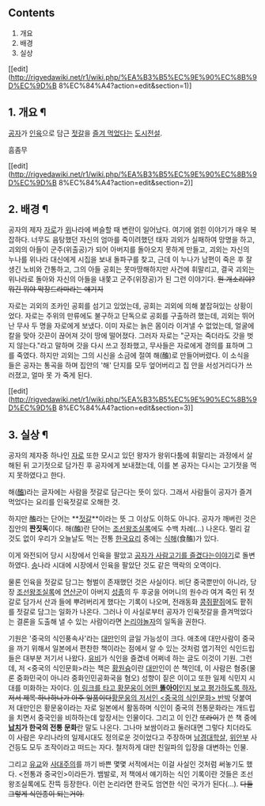 ## Contents

    

1. 개요 
2. 배경 
3. 실상 

[[edit](http://rigvedawiki.net/r1/wiki.php/%EA%B3%B5%EC%9E%90%EC%8B%9D%EC%9D%B
8%EC%84%A4?action=edit&section=1)]

## 1. 개요 ¶

[공자](%EA%B3%B5%EC%9E%90.md)가 [인육](%EC%9D%B8%EC%9C%A1.md)으로 담근
[젓갈](%EC%A0%93%EA%B0%88.md)을 [즐겨 먹었다는](%EC%8B%9D%EC%9D%B8.md)
[도시전설](%EB%8F%84%EC%8B%9C%EC%A0%84%EC%84%A4.md).

  

흠좀무

[[edit](http://rigvedawiki.net/r1/wiki.php/%EA%B3%B5%EC%9E%90%EC%8B%9D%EC%9D%B
8%EC%84%A4?action=edit&section=2)]

## 2. 배경 ¶

공자의 제자 [자로](%EC%9E%90%EB%A1%9C.md)가 [위](%EC%9C%84.md)나라에 벼슬할 때 변란이 일어났다.
여기에 얽힌 이야기가 매우 복잡하다. 너무도 음탕했던 자신의 엄마를 죽이려했던 태자 괴외가 실패하여 망명을 하고, 괴외의 아들이
군주(위출공)가 되어 아버지를 돌아오지 못하게 만들고, 괴외는 자신의 누나를 위나라 대신에게 시집을 보내 돌파구를 찾고, 근데 이 누나가
남편이 죽은 후 잘생긴 노비와 간통하고, 그의 아들 공회는 못마땅해하지만 사건에 휘말리고, 결국 괴외는 위나라로 돌아와 자신의 아들을 내쫓고
군주(위장공)가 된 그런 이야기다. <del>뭔 개소리야?</del> <del>뭐긴 뭐야 막장드라마라는 얘기지</del>

  

자로는 괴외의 조카인 공회를 섬기고 있었는데, 공회는 괴외에 의해 붙잡혀있는 상황이었다. 자로는 주위의 만류에도 불구하고 단독으로 공회를
구출하려 했는데, 괴외는 뛰어난 무사 두 명을 자로에게 보냈다. 이미 자로는 늙은 몸이라 이겨낼 수 없었는데, 얼굴에 칼을 맞아 갓끈이
끊어져 갓이 땅에 떨어졌다. 그러자 자로는 "군자는 죽더라도 갓을 벗지 않는다."라고 말하며 갓을 다시 쓰고 정좌했고, 무사들은 자로에게
경의를 표하며 그를 죽였다. 하지만 괴외는 그의 시신을 소금에 절여 해(醢)로 만들어버렸다. 이 소식을 들은 공자는 통곡을 하며 집안의
'해' 단지를 모두 엎어버리고 집 안을 서성거리다가 쓰러졌고, 얼마 못 가 죽게 된다.

  

[[edit](http://rigvedawiki.net/r1/wiki.php/%EA%B3%B5%EC%9E%90%EC%8B%9D%EC%9D%B
8%EC%84%A4?action=edit&section=3)]

## 3. 실상 ¶

공자의 제자중 하나인 [자로](%EC%9E%90%EB%A1%9C.md) 또한 모시고 있던 왕자가 왕위다툼에 휘말리는 과정에서 살해된 뒤
고기젓으로 담가진 후 공자에게 보내졌는데, 이를 본 공자는 다시는 고기젓을 먹지 못하였다고 한다.

  

해([醢](%E9%86%A2.md))라는 글자에는 사람을 젓갈로 담근다는 뜻이 있다. 그래서 사람들이 공자가 즐겨 먹었다는 요리를
인육젓갈로 오해한 것.

  

하지만 醢라는 단어는 **[젓갈](%EC%A0%93%EA%B0%88.md)**이라는 뜻 그 이상도 이하도 아니다. 공자가 깨버린 것은
집안의 **짠짓독**이다. 해(醢)란 단어는
[조선왕조실록](%EC%A1%B0%EC%84%A0%EC%99%95%EC%A1%B0%EC%8B%A4%EB%A1%9D.md)에도 수백
차례(...) 나온다. 멀리 갈 것도 없이 우리가 오늘날도 먹는 전통 [한국요리](%ED%95%9C%EA%B5%AD%20%EC%9A%94%EB%A6%AC.md) 중에는
[식해](%EC%8B%9D%ED%95%B4.md)(食醢)가 있다.

  

이게 와전되어 당시 시장에서 인육을 팔았고 [공자가 사람고기를 즐겼다는이야기](%EA%B3%B5%EC%9E%90%EC%8B%9D%EC%9D%B8%EC%84%A4.md)로 돌변하였다.
[송](%EC%86%A1.md)나라 시대에 시장에서 인육을 팔았단 것도 같은 맥락의 오역이다.

  

물론 인육을 젓갈로 담그는 형벌이 존재했던 것은 사실이다. 비단 중국뿐만이 아니라, 당장
[조선왕조실록](%EC%A1%B0%EC%84%A0%EC%99%95%EC%A1%B0%EC%8B%A4%EB%A1%9D.md)에
[연산군](%EC%97%B0%EC%82%B0%EA%B5%B0.md)이 아버지 [성종](%EC%84%B1%EC%A2%85.md)의
두 후궁을 어머니의 원수라 여겨 죽인 뒤 젓갈로 담가서 산과 들에 뿌려버리게 했다는 기록이 나오며, 전래동화
[콩쥐팥쥐](%EC%BD%A9%EC%A5%90%ED%8C%A5%EC%A5%90.md)에도 팥쥐를 젓갈로 담그는 일화가 나온다. 그러나
이 사실로부터 공자가 인육젓갈을 즐겨먹었다는 결론을 도출해 낼 수 있는 사람이라면 [논리야놀자](%EB%85%BC%EB%A6%AC%EC%95%BC%20%EB%86%80%EC%9E%90.md)의 일독을 권한다.

  

기원은 '중국의 식인풍속사'라는 [대만](%EB%8C%80%EB%A7%8C.md)인의 글일 가능성이 크다. 애초에 대만사람이 중국을
까기 위해서 일본에서 편찬한 책이라는 점에서 알 수 있는 것처럼 엽기적인 식인드립들은 대부분 저기서 나왔다.
[유비](%EC%9C%A0%EB%B9%84.md)가 식인을 즐겼네 어쩌네 하는 글도 이것이 기원. 그런데, 저 <중국의 식인문화>라는
책은 [황원슝](%EC%9D%BC%EB%B3%B8%20%EC%9A%B0%EC%9D%B5%EC%82%AC%EA%B4%80/%ED%95%99%EC%9E%90.md)이란 [대만](%EB%8C%80%EB%A7%8C.md)인이 쓴 책인데, 이 사람은 혐중(물론 중화민국이 아니라
중화인민공화국을 혐오) 성향이 짙은 이이고 또한 일제 식민지 시대를 미화하는 자이다. [이 링크를 타고 황문웅이 어떤 **똘아이**인지 보고
평가하도록 하자.](http://ko.wikipedia.org/wiki/%EA%B3%A0%EB%B6%84%EC%9C%A0) <del>저서
제목 하나하나가 아주 일품이다</del>[황문웅의 저서인 <중국의 식인문화>
반박](http://www.playwares.com/xe/6833850) 덧붙여 저 대만인은 황문웅이라는 자로 일본에서 활동하며 식인이
중국의 전통문화라는 개드립을 치면서 중국인을 비하하는데 앞장서는 인물이다. 그리고 이 인간 <del>또라이</del>가 쓴 책 중에
**[납치](%EB%82%A9%EC%B9%98.md)가 한국의 전통 문화**란 말도 나온다. 그나마 보쌈이라고 둘러대면 그렇다 치더라도
이 사람은 우리나라의 일제시대도 정의로운 것이었다고 주장하며
[남경대학살](%EB%82%A8%EA%B2%BD%EB%8C%80%ED%95%99%EC%82%B4.md),
[위안부](%EC%9C%84%EC%95%88%EB%B6%80.md) 사건등도 모두 조작이라고 떠드는 자다. 철저하게 대만 친일파의
입장을 대변하는 인물.

  

그리고 [유교](%EC%9C%A0%EA%B5%90.md)와
[사대주의](%EC%82%AC%EB%8C%80%EC%A3%BC%EC%9D%98.md)를 까기 바쁜 몇몇 서적에서는 이걸 사실인 것처럼
써놓기도 했다. <전통과 중국인>이라든가. 뱀발로, 저 책에서 얘기하는 식인 기록이란 것들은 조선왕조실록에도 잔뜩 등장한다. 이런 논리라면
한국도 엄연한 식인 국가가 된다(...). <del>다들 그렇게 식인종이 되는거야.</del>

